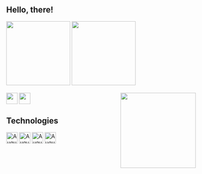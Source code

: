 ## Hello, there!

<div style="display: inline_block">
  <img height='170em' src='https://github-readme-stats.vercel.app/api?username=mourajmpg&show_icons=true&theme=blue-green'/>
  <img height='170em' src='https://github-readme-stats.vercel.app/api/top-langs/?username=mourajmpg&layout=compact&langs_cont=16&theme=blue-green'/>
  <br>
  <br>
  <a href="https://www.instagram.com/moura_jmpg/?hl=pt-br" target="_blank">
  <img height='30' src="https://img.shields.io/badge/-Instagram-%23E4405F?style=for-the-badge&logo=instagram&logoColor=white" target="_blank"></a>
  <a href="https://www.furg.br/" target="_blank">
  <img height='30' src='https://img.shields.io/badge/Academia-fff?style=for-the-badge&logo=academia&logoColor=black' target="_blank" ></a>
  <img align='right' height='200em' src='https://faculdadedombosco.net/media/filer_public/2020_7/42f1c949_logo_sistemas-icone.png'/>
</div>

<h2> Technologies </h2>
  <div>
  <img height='30' align="center" alt="Augusto-Python" src="https://img.shields.io/badge/Python-3776AB?style=for-the-badge&logo=python&logoColor=white">
  <img height='30' align="center" alt="Augusto-Js" src="https://img.shields.io/badge/JavaScript-F7DF1E?style=for-the-badge&logo=javascript&logoColor=black">
  <img height='30' align="center" alt="Augusto-HTML" src='https://img.shields.io/badge/HTML5-E34F26?style=for-the-badge&logo=html5&logoColor=white'>
  <img height='30' align="center" alt="Augusto-CSS" src="https://img.shields.io/badge/CSS3-1572B6?style=for-the-badge&logo=css3&logoColor=white">
</div>




